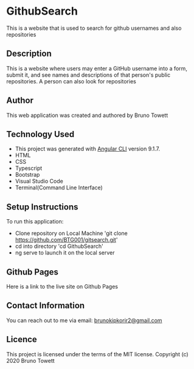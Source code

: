 # GithubSearch

This is a website that is used to search for github usernames and also repositories

## Description

This is a website where users may enter a GitHub username into a form, submit it, and see names and descriptions of that person's public repositories. A person can also look for repositories

## Author

This web application was created and authored by Bruno Towett

## Technology Used

 * This project was generated with [Angular CLI](https://github.com/angular/angular-cli) version 9.1.7.
 * HTML
 * CSS
 * Typescript
 * Bootstrap
 * Visual Studio Code
 * Terminal(Command Line Interface)

## Setup Instructions

To run this application:
* Clone repository on Local Machine 'git clone https://github.com/BTG001/gitsearch.git'
* cd into directory 'cd GithubSearch'
* ng serve to launch it on the local server

## Github Pages

Here is a link to the live site on Github Pages

## Contact Information

You can reach out to me via email: brunokipkorir2@gmail.com

## Licence

This project is licensed under the terms of the MIT license. Copyright (c) 2020 Bruno Towett